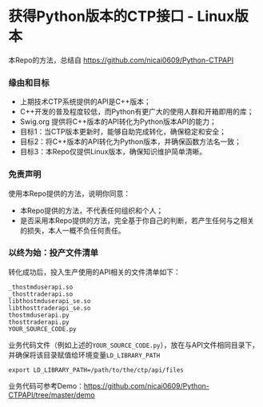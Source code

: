 # 获得Python版本的CTP接口 - Linux版本

本Repo的方法，总结自 https://github.com/nicai0609/Python-CTPAPI

### 缘由和目标

* 上期技术CTP系统提供的API是C++版本；
* C++开发的普及程度较低，而Python有更广大的使用人群和开箱即用的库；
* Swig.org 提供将C++版本的API转化为Python版本API的能力；
* 目标1：当CTP版本更新时，能够自助完成转化，确保稳定和安全；
* 目标2：将C++版本的API转化为Python版本，并确保函数方法名一致；
* 目标3：本Repo仅提供Linux版本，确保知识维护简单清晰。

### 免责声明

使用本Repo提供的方法，说明你同意：
* 本Repo提供的方法，不代表任何组织和个人；
* 是否采用本Repo提供的方法，完全基于你自己的判断，若产生任何与之相关的损失，本人一概不负任何责任。

### 以终为始：投产文件清单

转化成功后，投入生产使用的API相关的文件清单如下：

```
_thostmduserapi.so
_thosttraderapi.so
libthostmduserapi_se.so
libthosttraderapi_se.so
thostmduserapi.py
thosttraderapi.py
YOUR_SOURCE_CODE.py
```

业务代码文件（例如上述的`YOUR_SOURCE_CODE.py`），放在与API文件相同目录下，并确保将该目录赋值给环境变量`LD_LIBRARY_PATH`

```
export LD_LIBRARY_PATH=/path/to/the/ctp/api/files
```

业务代码可参考Demo：https://github.com/nicai0609/Python-CTPAPI/tree/master/demo



